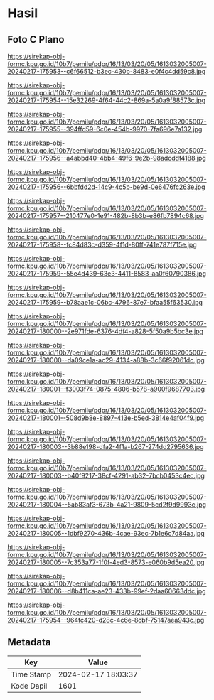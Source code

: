 # Hasil

## Foto C Plano

https://sirekap-obj-formc.kpu.go.id/10b7/pemilu/pdpr/16/13/03/20/05/1613032005007-20240217-175953--c6f66512-b3ec-430b-8483-e0f4c4dd59c8.jpg

https://sirekap-obj-formc.kpu.go.id/10b7/pemilu/pdpr/16/13/03/20/05/1613032005007-20240217-175954--15e32269-4f64-44c2-869a-5a0a9f88573c.jpg

https://sirekap-obj-formc.kpu.go.id/10b7/pemilu/pdpr/16/13/03/20/05/1613032005007-20240217-175955--394ffd59-6c0e-454b-9970-7fa696e7a132.jpg

https://sirekap-obj-formc.kpu.go.id/10b7/pemilu/pdpr/16/13/03/20/05/1613032005007-20240217-175956--a4abbd40-4bb4-49f6-9e2b-98adcddf4188.jpg

https://sirekap-obj-formc.kpu.go.id/10b7/pemilu/pdpr/16/13/03/20/05/1613032005007-20240217-175956--6bbfdd2d-14c9-4c5b-be9d-0e6476fc263e.jpg

https://sirekap-obj-formc.kpu.go.id/10b7/pemilu/pdpr/16/13/03/20/05/1613032005007-20240217-175957--210477e0-1e91-482b-8b3b-e86fb7894c68.jpg

https://sirekap-obj-formc.kpu.go.id/10b7/pemilu/pdpr/16/13/03/20/05/1613032005007-20240217-175958--fc84d83c-d359-4f1d-80ff-741e787f715e.jpg

https://sirekap-obj-formc.kpu.go.id/10b7/pemilu/pdpr/16/13/03/20/05/1613032005007-20240217-175959--55e4d439-63e3-4411-8583-aa0f60790386.jpg

https://sirekap-obj-formc.kpu.go.id/10b7/pemilu/pdpr/16/13/03/20/05/1613032005007-20240217-175959--b78aae1c-06bc-4796-87e7-bfaa55f63530.jpg

https://sirekap-obj-formc.kpu.go.id/10b7/pemilu/pdpr/16/13/03/20/05/1613032005007-20240217-180000--2e971fde-6376-4df4-a828-5f50a9b5bc3e.jpg

https://sirekap-obj-formc.kpu.go.id/10b7/pemilu/pdpr/16/13/03/20/05/1613032005007-20240217-180000--da09ce1a-ac29-4134-a88b-3c66f92061dc.jpg

https://sirekap-obj-formc.kpu.go.id/10b7/pemilu/pdpr/16/13/03/20/05/1613032005007-20240217-180001--f3003f74-0875-4806-b578-a900f9687703.jpg

https://sirekap-obj-formc.kpu.go.id/10b7/pemilu/pdpr/16/13/03/20/05/1613032005007-20240217-180001--508d9b8e-8897-413e-b5ed-3814e4af04f9.jpg

https://sirekap-obj-formc.kpu.go.id/10b7/pemilu/pdpr/16/13/03/20/05/1613032005007-20240217-180003--3b88e198-dfa2-4f1a-b267-274dd2795636.jpg

https://sirekap-obj-formc.kpu.go.id/10b7/pemilu/pdpr/16/13/03/20/05/1613032005007-20240217-180003--b40f9217-38cf-4291-ab32-7bcb0453c4ec.jpg

https://sirekap-obj-formc.kpu.go.id/10b7/pemilu/pdpr/16/13/03/20/05/1613032005007-20240217-180004--5ab83af3-673b-4a21-9809-5cd2f9d9993c.jpg

https://sirekap-obj-formc.kpu.go.id/10b7/pemilu/pdpr/16/13/03/20/05/1613032005007-20240217-180005--1dbf9270-436b-4cae-93ec-7b1e6c7d84aa.jpg

https://sirekap-obj-formc.kpu.go.id/10b7/pemilu/pdpr/16/13/03/20/05/1613032005007-20240217-180005--7c353a77-1f0f-4ed3-8573-e060b9d5ea20.jpg

https://sirekap-obj-formc.kpu.go.id/10b7/pemilu/pdpr/16/13/03/20/05/1613032005007-20240217-180006--d8b411ca-ae23-433b-99ef-2daa60663ddc.jpg

https://sirekap-obj-formc.kpu.go.id/10b7/pemilu/pdpr/16/13/03/20/05/1613032005007-20240217-175954--964fc420-d28c-4c6e-8cbf-75147aea943c.jpg


## Metadata

| Key        | Value               |
| ---------- | ------------------- |
| Time Stamp | 2024-02-17 18:03:37 |
| Kode Dapil | 1601                |




